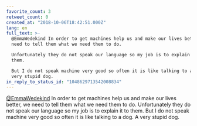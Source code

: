 ```yaml
---
favorite_count: 3
retweet_count: 0
created_at: "2018-10-06T18:42:51.000Z"
lang: en
full_text: >-
  @EmmaWedekind In order to get machines help us and make our lives better, we
  need to tell them what we need them to do.

  Unfortunately they do not speak our language so my job is to explain it to
  them.

  But I do not speak machine very good so often it is like talking to a dog. A
  very stupid dog.
in_reply_to_status_id: "1048629713542008834"
---
```


[@EmmaWedekind](https://twitter.com/EmmaWedekind) In order to get machines help
us and make our lives better, we need to tell them what we need them to do.
Unfortunately they do not speak our language so my job is to explain it to them.
But I do not speak machine very good so often it is like talking to a dog. A
very stupid dog.
